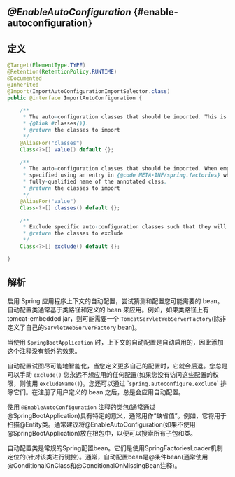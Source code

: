 ## _@EnableAutoConfiguration_ {#enable-autoconfiguration}

## 定义

```java
@Target(ElementType.TYPE)
@Retention(RetentionPolicy.RUNTIME)
@Documented
@Inherited
@Import(ImportAutoConfigurationImportSelector.class)
public @interface ImportAutoConfiguration {

    /**
     * The auto-configuration classes that should be imported. This is an alias for
     * {@link #classes()}.
     * @return the classes to import
     */
    @AliasFor("classes")
    Class<?>[] value() default {};

    /**
     * The auto-configuration classes that should be imported. When empty, the classes are
     * specified using an entry in {@code META-INF/spring.factories} where the key is the
     * fully-qualified name of the annotated class.
     * @return the classes to import
     */
    @AliasFor("value")
    Class<?>[] classes() default {};

    /**
     * Exclude specific auto-configuration classes such that they will never be applied.
     * @return the classes to exclude
     */
    Class<?>[] exclude() default {};

}
```

## 解析

启用 Spring 应用程序上下文的自动配置，尝试猜测和配置您可能需要的 bean。自动配置类通常基于类路径和定义的 bean 来应用。例如，如果类路径上有 tomcat-embedded.jar，则可能需要一个 `TomcatServletWebServerFactory`\(除非定义了自己的`ServletWebServerFactory` bean\)。

当使用 `SpringBootApplication` 时，上下文的自动配置是自动启用的，因此添加这个注释没有额外的效果。

自动配置试图尽可能地智能化，当您定义更多自己的配置时，它就会后退。您总是可以手动 `exclude()` 您永远不想应用的任何配置\(如果您没有访问这些配置的权限，则使用 `excludeName()`\)。您还可以通过 \``spring.autoconfigure.exclude`\` 排除它们。在注册了用户定义的 bean 之后，总是会应用自动配置。

使用 `@EnableAutoConfiguration` 注释的类包\(通常通过@SpringBootApplication\)具有特定的意义，通常用作“缺省值”。例如，它将用于扫描@Entity类。通常建议将@EnableAutoConfiguration\(如果不使用@SpringBootApplication\)放在根包中，以便可以搜索所有子包和类。

自动配置类是常规的Spring配置bean。它们是使用SpringFactoriesLoader机制定位的\(针对该类进行键控\)。通常，自动配置bean是@条件bean\(通常使用@ConditionalOnClass和@ConditionalOnMissingBean注释\)。

